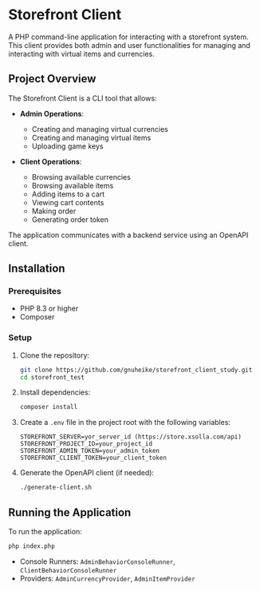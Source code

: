 # Storefront Client

A PHP command-line application for interacting with a storefront system. This client provides both admin and user
functionalities for managing and interacting with virtual items and currencies.

## Project Overview

The Storefront Client is a CLI tool that allows:

- **Admin Operations**:
    - Creating and managing virtual currencies
    - Creating and managing virtual items
    - Uploading game keys

- **Client Operations**:
    - Browsing available currencies
    - Browsing available items
    - Adding items to a cart
    - Viewing cart contents
    - Making order
    - Generating order token

The application communicates with a backend service using an OpenAPI client.

## Installation

### Prerequisites

- PHP 8.3 or higher
- Composer

### Setup

1. Clone the repository:
   ```bash
   git clone https://github.com/gnuheike/storefront_client_study.git
   cd storefront_test
   ```

2. Install dependencies:
   ```bash
   composer install
   ```

3. Create a `.env` file in the project root with the following variables:
   ```
   STOREFRONT_SERVER=yor_server_id (https://store.xsolla.com/api)
   STOREFRONT_PROJECT_ID=your_project_id
   STOREFRONT_ADMIN_TOKEN=your_admin_token
   STOREFRONT_CLIENT_TOKEN=your_client_token
   ```

4. Generate the OpenAPI client (if needed):
   ```bash
   ./generate-client.sh
   ```

## Running the Application

To run the application:

```bash
php index.php
```

- Console Runners: `AdminBehaviorConsoleRunner`, `ClientBehaviorConsoleRunner`
- Providers: `AdminCurrencyProvider`, `AdminItemProvider`
